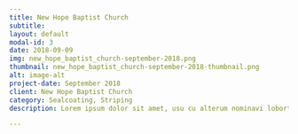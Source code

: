 ```yaml
---
title: New Hope Baptist Church
subtitle:
layout: default
modal-id: 3
date: 2018-09-09
img: new_hope_baptist_church-september-2018.png
thumbnail: new_hope_baptist_church-september-2018-thumbnail.png
alt: image-alt
project-date: September 2018
client: New Hope Baptist Church
category: Sealcoating, Striping
description: Lorem ipsum dolor sit amet, usu cu alterum nominavi lobortis. At duo novum diceret. Tantas apeirian vix et, usu sanctus postulant inciderint ut, populo diceret necessitatibus in vim. Cu eum dicam feugiat noluisse.

---
```

